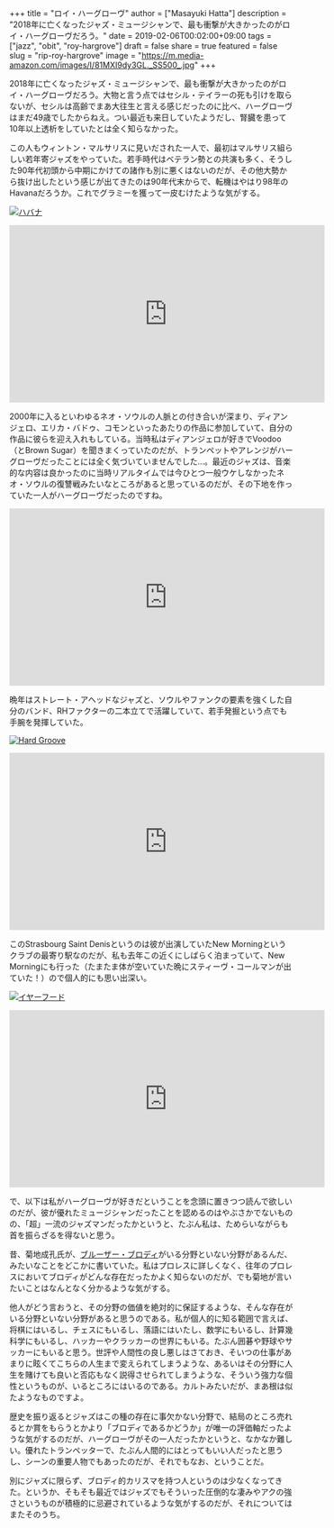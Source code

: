 +++
title = "ロイ・ハーグローヴ"
author = ["Masayuki Hatta"]
description = "2018年に亡くなったジャズ・ミュージシャンで、最も衝撃が大きかったのがロイ・ハーグローヴだろう。"
date = 2019-02-06T00:02:00+09:00
tags = ["jazz", "obit", "roy-hargrove"]
draft = false
share = true
featured = false
slug = "rip-roy-hargrove"
image = "https://m.media-amazon.com/images/I/81MXI9dy3GL._SS500_.jpg"
+++

2018年に亡くなったジャズ・ミュージシャンで、最も衝撃が大きかったのがロイ・ハーグローヴだろう。大物と言う点ではセシル・テイラーの死も引けを取らないが、セシルは高齢でまあ大往生と言える感じだったのに比べ、ハーグローヴはまだ49歳でしたからねえ。つい最近も来日していたようだし、腎臓を患って10年以上透析をしていたとは全く知らなかった。

この人もウィントン・マルサリスに見いだされた一人で、最初はマルサリス組らしい若年寄ジャズをやっていた。若手時代はベテラン勢との共演も多く、そうした90年代初頭から中期にかけての諸作も別に悪くはないのだが、その他大勢から抜け出したという感じが出てきたのは90年代末からで、転機はやはり98年のHavanaだろうか。これでグラミーを獲って一皮むけたような気がする。

<a href="http://www.amazon.co.jp/exec/obidos/ASIN/B00BHFFKZW/myhumangetsme-22/ref=nosim/" name="amazletlink" target="_blank"><img src="https://images-fe.ssl-images-amazon.com/images/I/61aP4tuABML.jpg" alt="ハバナ" style="border: none;" /></a>

<iframe width="560" height="315" src="https://www.youtube.com/embed/_c3vo2PvzWM" frameborder="0" allow="accelerometer; autoplay; encrypted-media; gyroscope; picture-in-picture" allowfullscreen></iframe>

2000年に入るといわゆるネオ・ソウルの人脈との付き合いが深まり、ディアンジェロ、エリカ・バドゥ、コモンといったあたりの作品に参加していて、自分の作品に彼らを迎え入れもしている。当時私はディアンジェロが好きでVoodoo（とBrown Sugar）を聞きまくっていたのだが、トランペットやアレンジがハーグローヴだったことには全く気づいていませんでした…。最近のジャズは、音楽的な内容は良かったのに当時リアルタイムでは今ひとつ一般ウケしなかったネオ・ソウルの復讐戦みたいなところがあると思っているのだが、その下地を作っていた一人がハーグローヴだったのですね。

<iframe width="560" height="315" src="https://www.youtube.com/embed/17LQRXXrWjY" frameborder="0" allow="accelerometer; autoplay; encrypted-media; gyroscope; picture-in-picture" allowfullscreen></iframe>

晩年はストレート・アヘッドなジャズと、ソウルやファンクの要素を強くした自分のバンド、RHファクターの二本立てで活躍していて、若手発掘という点でも手腕を発揮していた。

<a href="http://www.amazon.co.jp/exec/obidos/ASIN/B00BJR4X4W/myhumangetsme-22/ref=nosim/" name="amazletlink" target="_blank"><img src="https://images-fe.ssl-images-amazon.com/images/I/61cwh3gbafL.jpg" alt="Hard Groove" style="border: none;" /></a>

<iframe width="560" height="315" src="https://www.youtube.com/embed/nyLu4LmWYf8" frameborder="0" allow="accelerometer; autoplay; encrypted-media; gyroscope; picture-in-picture" allowfullscreen></iframe>

このStrasbourg Saint Denisというのは彼が出演していたNew Morningというクラブの最寄り駅なのだが、私も去年この近くにしばらく泊まっていて、New Morningにも行った（たまたま体が空いていた晩にスティーヴ・コールマンが出ていた！）ので個人的にも思い出深い。

<a href="http://www.amazon.co.jp/exec/obidos/ASIN/B00BHFGWV8/myhumangetsme-22/ref=nosim/" name="amazletlink" target="_blank"><img src="https://images-fe.ssl-images-amazon.com/images/I/51fapsgtCqL.jpg" alt="イヤーフード" style="border: none;" /></a>

<iframe width="560" height="315" src="https://www.youtube.com/embed/qxeb0cwjE8U" frameborder="0" allow="accelerometer; autoplay; encrypted-media; gyroscope; picture-in-picture" allowfullscreen></iframe>

で、以下は私がハーグローヴが好きだということを念頭に置きつつ読んで欲しいのだが、彼が優れたミュージシャンだったことを認めるのはやぶさかでないものの、「超」一流のジャズマンだったかというと、たぶん私は、ためらいながらも首を振らざるを得ないと思う。

昔、菊地成孔氏が、[ブルーザー・ブロディ](https://ja.wikipedia.org/wiki/%25E3%2583%2596%25E3%2583%25AB%25E3%2583%25BC%25E3%2582%25B6%25E3%2583%25BC%25E3%2583%25BB%25E3%2583%2596%25E3%2583%25AD%25E3%2583%2587%25E3%2582%25A3)がいる分野といない分野があるんだ、みたいなことをどこかに書いていた。私はプロレスに詳しくなく、往年のプロレスにおいてブロディがどんな存在だったかよく知らないのだが、でも菊地が言いたいことはなんとなく分かるような気がする。

他人がどう言おうと、その分野の価値を絶対的に保証するような、そんな存在がいる分野といない分野があると思うのである。私が個人的に知る範囲で言えば、将棋にはいるし、チェスにもいるし、落語にはいたし、数学にもいるし、計算幾科学にもいるし、ハッカーやクラッカーの世界にもいる。たぶん囲碁や野球やサッカーにもいると思う。世評や人間性の良し悪しはさておき、そいつの仕事があまりに眩くてこちらの人生まで変えられてしまうような、あるいはその分野に人生を賭けても良いと否応もなく説得させられてしまうような、そういう強力な個性というものが、いるところにはいるのである。カルトみたいだが、まあ根は似たようなものですよ。

歴史を振り返るとジャズはこの種の存在に事欠かない分野で、結局のところ売れるとか賞をもらうとかより「ブロディであるかどうか」が唯一の評価軸だったような気がするのだが、ハーグローヴがその一人だったかというと、なかなか難しい。優れたトランペッターで、たぶん人間的にはとってもいい人だったと思うし、シーンの重要人物でもあったのだが、それでもなお、ということだ。

別にジャズに限らず、ブロディ的カリスマを持つ人というのは少なくなってきた。というか、そもそも最近ではジャズでもそういった圧倒的な凄みやアクの強さというものが積極的に忌避されているような気がするのだが、それについてはまたそのうち。
